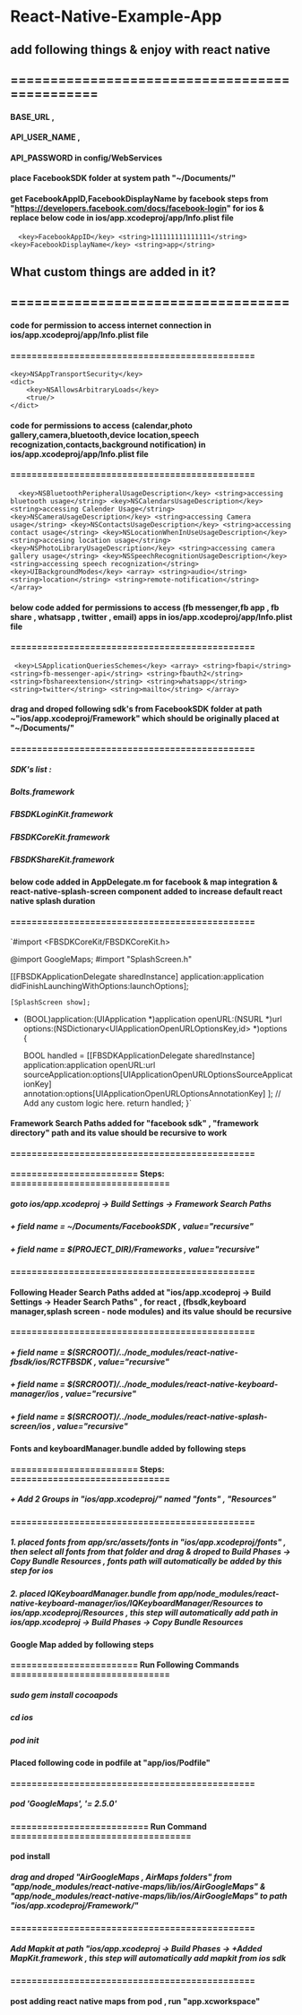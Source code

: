 # React-Native-Example-App



## add following things & enjoy with react native

## ==============================================

#### BASE_URL ,
#### API_USER_NAME ,
#### API_PASSWORD in config/WebServices 
#### place FacebookSDK folder at system path "~/Documents/"
#### get FacebookAppID,FacebookDisplayName by facebook steps from "https://developers.facebook.com/docs/facebook-login" for ios & replace below code in ios/app.xcodeproj/app/Info.plist file

`  <key>FacebookAppID</key>
  <string>111111111111111</string>
  <key>FacebookDisplayName</key>
  <string>app</string>`

## What custom things are added in it?

## ===================================

#### code for permission to access internet connection in ios/app.xcodeproj/app/Info.plist file

#### ==============================================

	<key>NSAppTransportSecurity</key>
	<dict>
		<key>NSAllowsArbitraryLoads</key>
		<true/>
	</dict>

#### code for permissions to access (calendar,photo gallery,camera,bluetooth,device location,speech recognization,contacts,background notification) in ios/app.xcodeproj/app/Info.plist file

#### ==============================================

`   <key>NSBluetoothPeripheralUsageDescription</key>
	<string>accessing bluetooth usage</string>
	<key>NSCalendarsUsageDescription</key>
	<string>accessing Calender Usage</string>
	<key>NSCameraUsageDescription</key>
	<string>accessing Camera usage</string>
	<key>NSContactsUsageDescription</key>
	<string>accessing contact usage</string>
	<key>NSLocationWhenInUseUsageDescription</key>
	<string>accesing location usage</string>
	<key>NSPhotoLibraryUsageDescription</key>
	<string>accessing camera gallery usage</string>
	<key>NSSpeechRecognitionUsageDescription</key>
	<string>accessing speech recognization</string>
	<key>UIBackgroundModes</key>
	<array>
		<string>audio</string>
		<string>location</string>
		<string>remote-notification</string>
	</array> `

#### below code added for permissions to access (fb messenger,fb app , fb share , whatsapp , twitter , email) apps in ios/app.xcodeproj/app/Info.plist file

#### ==============================================

   ` <key>LSApplicationQueriesSchemes</key>
	<array>
		<string>fbapi</string>
		<string>fb-messenger-api</string>
		<string>fbauth2</string>
		<string>fbshareextension</string>
		<string>whatsapp</string>
		<string>twitter</string>
		<string>mailto</string>
	</array>`


#### drag and droped following sdk's from FacebookSDK folder at path ~"ios/app.xcodeproj/Framework" which should be originally placed at "~/Documents/"

#### ==============================================

##### SDK's list : 
##### Bolts.framework
##### FBSDKLoginKit.framework
##### FBSDKCoreKit.framework
##### FBSDKShareKit.framework


#### below code added in AppDelegate.m for facebook & map integration & react-native-splash-screen component added to increase default react native splash duration

#### ==============================================

`#import <FBSDKCoreKit/FBSDKCoreKit.h>

 @import GoogleMaps;
#import "SplashScreen.h"
  
  [[FBSDKApplicationDelegate sharedInstance] application:application
                           didFinishLaunchingWithOptions:launchOptions];

    [SplashScreen show];


- (BOOL)application:(UIApplication *)application
            openURL:(NSURL *)url
            options:(NSDictionary<UIApplicationOpenURLOptionsKey,id> *)options {
  
  BOOL handled = [[FBSDKApplicationDelegate sharedInstance] application:application
                                                                openURL:url
                                                      sourceApplication:options[UIApplicationOpenURLOptionsSourceApplicationKey]
                                                             annotation:options[UIApplicationOpenURLOptionsAnnotationKey]
                  ];
  // Add any custom logic here.
  return handled;
}`



#### Framework Search Paths added for "facebook sdk" , "framework directory" path and its value should be recursive to work

#### ==============================================

#### ======================== Steps: ==============================

##### goto ios/app.xcodeproj -> Build Settings -> Framework Search Paths 
##### + field name = ~/Documents/FacebookSDK ,  value="recursive"
##### + field name = $(PROJECT_DIR)/Frameworks ,  value="recursive"

#### ==============================================

#### Following Header Search Paths added at "ios/app.xcodeproj -> Build Settings -> Header Search Paths" , for react , (fbsdk,keyboard manager,splash screen - node modules) and its value should be recursive

#### ==============================================

##### + field name = $(SRCROOT)/../node_modules/react-native-fbsdk/ios/RCTFBSDK ,  value="recursive"

##### + field name = $(SRCROOT)/../node_modules/react-native-keyboard-manager/ios ,  value="recursive"

##### + field name = $(SRCROOT)/../node_modules/react-native-splash-screen/ios ,  value="recursive"

#### Fonts and keyboardManager.bundle added by following steps

#### ======================== Steps: ==============================

##### + Add 2 Groups in "ios/app.xcodeproj/" named "fonts" , "Resources" 

#### ==============================================

##### 1. placed fonts from app/src/assets/fonts in "ios/app.xcodeproj/fonts" , then select all fonts from that folder and drag & droped to Build Phases -> Copy Bundle Resources , fonts path will automatically be added by this step for ios

##### 2. placed IQKeyboardManager.bundle from app/node_modules/react-native-keyboard-manager/ios/IQKeyboardManager/Resources to ios/app.xcodeproj/Resources , this step will automatically add path in ios/app.xcodeproj -> Build Phases -> Copy Bundle Resources

#### Google Map added by following steps

#### ======================== Run Following Commands ==============================

 ##### sudo gem install cocoapods
 ##### cd ios
 ##### pod init

 #### Placed following code in podfile at "app/ios/Podfile"
 
 #### ==============================================

##### pod 'GoogleMaps', '= 2.5.0'

#### ========================== Run Command ==================================

#### pod install

##### drag and droped "AirGoogleMaps , AirMaps folders" from "app/node_modules/react-native-maps/lib/ios/AirGoogleMaps" & "app/node_modules/react-native-maps/lib/ios/AirGoogleMaps" to path "ios/app.xcodeproj/Framework/"

#### ==============================================

##### Add Mapkit at path "ios/app.xcodeproj -> Build Phases -> +Added MapKit.framework , this step will automatically add mapkit from ios sdk

#### ==============================================

#### post adding react native maps from pod , run "app.xcworkspace"

